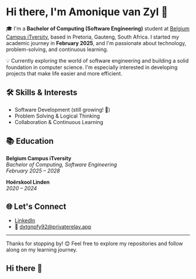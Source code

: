  # Hi there, I'm Amonique van Zyl 👋

🎓 I'm a **Bachelor of Computing (Software Engineering)** student at [Belgium Campus iTversity](https://www.belgiumcampus.ac.za/), based in Pretoria, Gauteng, South Africa. I started my academic journey in **February 2025**, and I'm passionate about technology, problem-solving, and continuous learning.

💡 Currently exploring the world of software engineering and building a solid foundation in computer science. I'm especially interested in developing projects that make life easier and more efficient.

## 🛠️ Skills & Interests
- Software Development (still growing! 🌱)
- Problem Solving & Logical Thinking
- Collaboration & Continuous Learning

## 📚 Education
**Belgium Campus iTversity**  
*Bachelor of Computing, Software Engineering*  
_February 2025 – 2028_  

**Hoërskool Linden**  
_2020 – 2024_

## 🌐 Let's Connect
- [LinkedIn](https://www.linkedin.com/in/amonique-van-zyl-938954333)
- 📧 dxtgnpfy92@privaterelay.app

---

Thanks for stopping by! 😊 Feel free to explore my repositories and follow along on my learning journey.
## Hi there 👋

<!--
**amivz/amivz** is a ✨ _special_ ✨ repository because its `README.md` (this file) appears on your GitHub profile.

Here are some ideas to get you started:

- 🔭 I’m currently working on ...
- 🌱 I’m currently learning ...
- 👯 I’m looking to collaborate on ...
- 🤔 I’m looking for help with ...
- 💬 Ask me about ...
- 📫 How to reach me: ...
- 😄 Pronouns: ...
- ⚡ Fun fact: ...
-->
